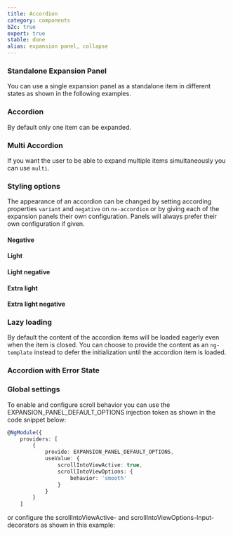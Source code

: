 ```yaml
---
title: Accordion
category: components
b2c: true
expert: true
stable: done
alias: expansion panel, collapse
---
```


### Standalone Expansion Panel

You can use a single expansion panel as a standalone item in different states as shown in the following examples.

<!-- example(accordion-standalone) -->

### Accordion

By default only one item can be expanded.

<!-- example(accordion) -->

### Multi Accordion

If you want the user to be able to expand multiple items simultaneously you can use `multi`.

<!-- example(accordion-multi) -->

### Styling options

The appearance of an accordion can be changed by setting according properties `variant` and `negative` on `nx-accordion` or by giving each of the expansion panels their own configuration. Panels will always prefer their own configuration if given.

#### Negative

<!-- example(accordion-negative) -->

#### Light

<!-- example(accordion-light) -->

#### Light negative

<!-- example(accordion-light-negative) -->

#### Extra light

<!-- example(accordion-extra-light) -->

#### Extra light negative

<!-- example(accordion-extra-light-negative) -->

### Lazy loading

By default the content of the accordion items will be loaded eagerly even when the item is closed. You can choose to provide the content as an `ng-template` instead to defer the initialization until the accordion item is loaded.

<!-- example(accordion-lazy) -->

### Accordion with Error State

<!-- example(accordion-error) -->

### Global settings

To enable and configure scroll behavior you can use the EXPANSION_PANEL_DEFAULT_OPTIONS injection token as shown in the code snippet below:

```ts
@NgModule({
    providers: [
        {
            provide: EXPANSION_PANEL_DEFAULT_OPTIONS,
            useValue: {
                scrollIntoViewActive: true,
                scrollIntoViewOptions: {
                    behavior: 'smooth'
                }
            }
        }
    ]
```

or configure the scrollIntoViewActive- and scrollIntoViewOptions-Input-decorators as shown in this example:

<!-- example(accordion-scroll-smooth) -->

